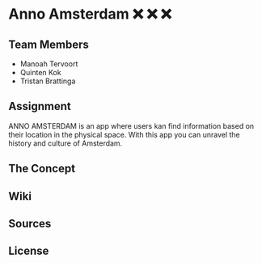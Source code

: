 # Anno Amsterdam :x: :x: :x:

## Team Members

- Manoah Tervoort
- Quinten Kok
- Tristan Brattinga

## Assignment

ANNO AMSTERDAM is an app where users kan find information based on their location in the physical space. With this app you can unravel the history and culture of Amsterdam.

## The Concept

## Wiki

## Sources

## License